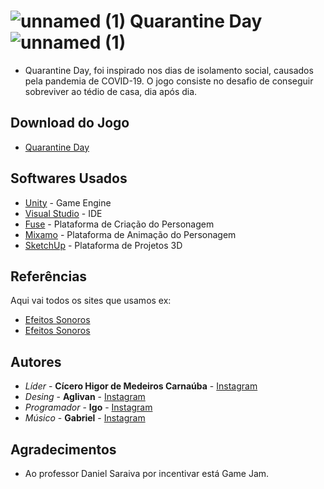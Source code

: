 # ![unnamed (1)](https://user-images.githubusercontent.com/56702143/84601421-4833db80-ae56-11ea-8f81-bdb9c7bdcfcc.png) Quarantine Day ![unnamed (1)](https://user-images.githubusercontent.com/56702143/84601421-4833db80-ae56-11ea-8f81-bdb9c7bdcfcc.png)


* Quarantine Day, foi inspirado nos dias de isolamento social,  causados pela pandemia de COVID-19. O jogo consiste no desafio de conseguir sobreviver ao tédio de casa, dia após dia.

## Download do Jogo

* [Quarantine Day](https://github.com/xHigorZ/Teste/raw/master/v1.0.4.rar)

## Softwares Usados

* [Unity](https://unity.com/pt) - Game Engine
* [Visual Studio](https://visualstudio.microsoft.com/pt-br/) - IDE
* [Fuse](https://store.steampowered.com/app/257400/Fuse/?l=portuguese) - Plataforma de Criação do Personagem
* [Mixamo](https://www.mixamo.com/#/) - Plataforma de Animação do Personagem
* [SketchUp](https://www.sketchup.com/pt-BR) - Plataforma de Projetos 3D

## Referências

Aqui vai todos os sites que usamos ex:
* [Efeitos Sonoros](https://sonniss.com/gameaudiogdc2016/)
* [Efeitos Sonoros](https://freesound.org/browse/)


## Autores

* *Líder* - **Cícero Higor de Medeiros Carnaúba** - [Instagram](https://www.instagram.com/higormcarnauba/)
* *Desing* - **Aglivan** - [Instagram](https://www.instagram.com/ashirodesu/)
* *Programador* - **Igo** - [Instagram](https://www.instagram.com/igosaldanha_/)
* *Músico* - **Gabriel** - [Instagram](https://www.instagram.com/diasm_gabriel/)

## Agradecimentos

* Ao professor Daniel Saraiva por incentivar está Game Jam.
